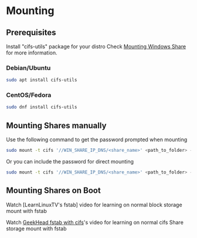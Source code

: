 # Mounting

## Prerequisites
Install "cifs-utils" package for your distro
Check [Mounting Windows Share] for more information.

### Debian/Ubuntu
```bash
sudo apt install cifs-utils
```

### CentOS/Fedora
```bash
sudo dnf install cifs-utils
```


## Mounting Shares manually

Use the following command to get the password prompted when mounting
```bash
sudo mount -t cifs '//WIN_SHARE_IP_DNS/<share_name>' <path_to_folder> -o user,ro,noauto,username=<username>
```

Or you can include the password for direct mounting
```bash
sudo mount -t cifs '//WIN_SHARE_IP_DNS/<share_name>' <path_to_folder> -o user,ro,noauto,username=<username>,password=<password>
```

## Mounting Shares on Boot
Watch [LearnLinuxTV's fstab] video for learning on normal block storage mount with fstab

Watch [GeekHead fstab with cifs]'s video for learning on normal cifs Share storage mount with fstab


[Mounting Windows Share]: https://linuxize.com/post/how-to-mount-cifs-windows-share-on-linux/
[LearnLinuxTV]: https://www.youtube.com/watch?v=A7xH74o6kY0
[GeekHead fstab with cifs]: https://www.youtube.com/watch?v=A7xH74o6kY0
